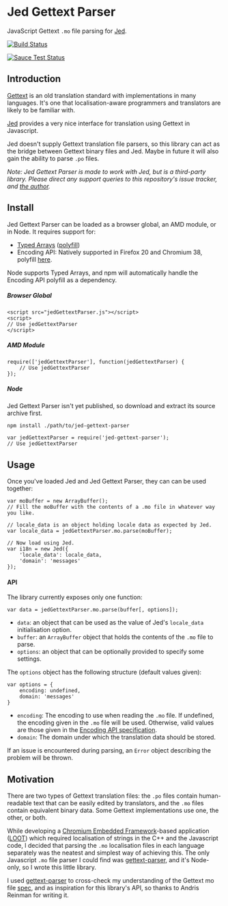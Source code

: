 Jed Gettext Parser
==================

JavaScript Gettext `.mo` file parsing for [Jed](https://github.com/slexaxton/Jed/).

[![Build Status](https://travis-ci.org/WrinklyNinja/jed-gettext-parser.svg?branch=master)](https://travis-ci.org/WrinklyNinja/jed-gettext-parser)

[![Sauce Test Status](https://saucelabs.com/browser-matrix/oliverhamlet.svg)](https://saucelabs.com/u/oliverhamlet)

## Introduction

[Gettext](https://www.gnu.org/software/gettext/) is an old translation standard with implementations in many languages. It's one that localisation-aware programmers and translators are likely to be familiar with.

[Jed](https://github.com/slexaxton/Jed/) provides a very nice interface for translation using Gettext in Javascript.

Jed doesn't supply Gettext translation file parsers, so this library can act as the bridge between Gettext binary files and Jed. Maybe in future it will also gain the ability to parse `.po` files.

*Note: Jed Gettext Parser is made to work with Jed, but is a third-party library. Please direct any support queries to this repository's issue tracker, and [the author](https://github.com/WrinklyNinja).*

## Install

Jed Gettext Parser can be loaded as a browser global, an AMD module, or in Node. It requires support for:

* [Typed Arrays](http://caniuse.com/#feat=typedarrays) ([polyfill](https://github.com/inexorabletash/polyfill/blob/master/typedarray.js))
* Encoding API: Natively supported in Firefox 20 and Chromium 38, polyfill [here](https://github.com/inexorabletash/text-encoding). 

Node supports Typed Arrays, and npm will automatically handle the Encoding API polyfill as a dependency.

##### Browser Global

```
<script src="jedGettextParser.js"></script>
<script>
// Use jedGettextParser
</script>
```

##### AMD Module

```
require(['jedGettextParser'], function(jedGettextParser) {
    // Use jedGettextParser
});
```

##### Node

Jed Gettext Parser isn't yet published, so download and extract its source archive first.

```
npm install ./path/to/jed-gettext-parser
```

```
var jedGettextParser = require('jed-gettext-parser');
// Use jedGettextParser
```

## Usage

Once you've loaded Jed and Jed Gettext Parser, they can can be used together:

```
var moBuffer = new ArrayBuffer();
// Fill the moBuffer with the contents of a .mo file in whatever way you like.

// locale_data is an object holding locale data as expected by Jed.
var locale_data = jedGettextParser.mo.parse(moBuffer);

// Now load using Jed.
var i18n = new Jed({
    'locale_data': locale_data,
    'domain': 'messages'
});
```

#### API
    
The library currently exposes only one function:

```
var data = jedGettextParser.mo.parse(buffer[, options]);
```

* `data`: an object that can be used as the value of Jed's `locale_data` initialisation option.
* `buffer`: an `ArrayBuffer` object that holds the contents of the `.mo` file to parse.
* `options`: an object that can be optionally provided to specify some settings.

The `options` object has the following structure (default values given):

```
var options = {
    encoding: undefined,
    domain: 'messages'
}
```

* `encoding`: The encoding to use when reading the `.mo` file. If undefined, the encoding given in the `.mo` file will be used. Otherwise, valid values are those given in the [Encoding API specification](http://encoding.spec.whatwg.org/#names-and-labels).
* `domain`: The domain under which the translation data should be stored.

If an issue is encountered during parsing, an `Error` object describing the problem will be thrown.

## Motivation

There are two types of Gettext translation files: the `.po` files contain human-readable text that can be easily edited by translators, and the `.mo` files contain equivalent binary data. Some Gettext implementations use one, the other, or both.

While developing a [Chromium Embedded Framework](https://code.google.com/p/chromiumembedded)-based application ([LOOT](github.com/loot/loot)) which required localisation of strings in the C++ and the Javascript code, I decided that parsing the `.mo` localisation files in each language separately was the neatest and simplest way of achieving this. The only Javascript `.mo` file parser I could find was [gettext-parser](https://github.com/andris9/gettext-parser), and it's Node-only, so I wrote this little library.

I used [gettext-parser](https://github.com/andris9/gettext-parser) to cross-check my understanding of the Gettext mo file [spec](https://www.gnu.org/software/gettext/manual/html_node/MO-Files.html), and as inspiration for this library's API, so thanks to Andris Reinman for writing it.
